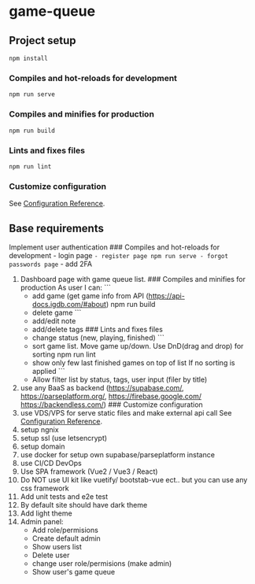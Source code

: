 # game-queue

## Project setup
```
npm install
```

### Compiles and hot-reloads for development
```
npm run serve
```

### Compiles and minifies for production
```
npm run build
```

### Lints and fixes files
```
npm run lint
```

### Customize configuration
See [Configuration Reference](https://cli.vuejs.org/config/).

## Base requirements
Implement user authentication	### Compiles and hot-reloads for development
    - login page	```
    - register page	npm run serve
    - forgot passwords page	```
    - add 2FA	
1. Dashboard page with game queue list. 	### Compiles and minifies for production
As user I can:	```
    - add game (get game info from API (https://api-docs.igdb.com/#about)	npm run build
    - delete game	```
    - add/edit note	
    - add/delete tags	### Lints and fixes files
    - change status (new, playing, finished)	```
    - sort game list. Move game up/down. Use DnD(drag and drop) for sorting	npm run lint
    - show only few last finished games on top of list If no sorting is applied	```
    - Allow filter list by status, tags, user input (filer by title)	
1. use any BaaS as backend (https://supabase.com/, https://parseplatform.org/, https://firebase.google.com/ https://backendless.com/)	### Customize configuration
1. use VDS/VPS for serve static files and make external api call	See [Configuration Reference](https://cli.vuejs.org/config/).
1. setup ngnix	
1. setup ssl (use letsencrypt) 	
1. setup domain	
1. use docker for setup own supabase/parseplatform instance	
1. use CI/CD DevOps	
1. Use SPA framework (Vue2 / Vue3 / React)	
1. Do NOT use UI kit like vuetify/ bootstab-vue ect.. but you can use any css framework	
2. Add unit tests and e2e test	
3. By default site should have dark theme	
4. Add light theme	
5. Admin panel:	
    - Add role/permisions 	
    - Create default admin	
    - Show users list 	
    - Delete user	
    - change user role/permisions (make admin)	
    - Show user's game queue 